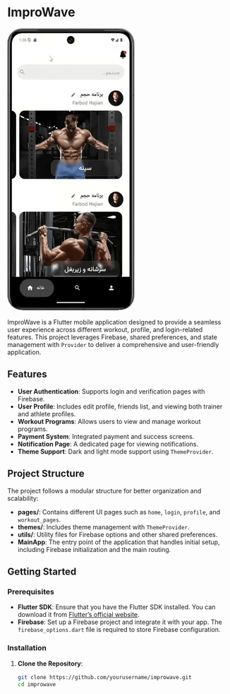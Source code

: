 # ImproWave

![App Demo](assets/gifs/app_demo.gif)

ImproWave is a Flutter mobile application designed to provide a seamless user experience across different workout, profile, and login-related features. This project leverages Firebase, shared preferences, and state management with `Provider` to deliver a comprehensive and user-friendly application.

## Features

- **User Authentication**: Supports login and verification pages with Firebase.
- **User Profile**: Includes edit profile, friends list, and viewing both trainer and athlete profiles.
- **Workout Programs**: Allows users to view and manage workout programs.
- **Payment System**: Integrated payment and success screens.
- **Notification Page**: A dedicated page for viewing notifications.
- **Theme Support**: Dark and light mode support using `ThemeProvider`.

## Project Structure

The project follows a modular structure for better organization and scalability:

- **pages/**: Contains different UI pages such as `home`, `login`, `profile`, and `workout_pages`.
- **themes/**: Includes theme management with `ThemeProvider`.
- **utils/**: Utility files for Firebase options and other shared preferences.
- **MainApp**: The entry point of the application that handles initial setup, including Firebase initialization and the main routing.

## Getting Started

### Prerequisites

- **Flutter SDK**: Ensure that you have the Flutter SDK installed. You can download it from [Flutter’s official website](https://flutter.dev/).
- **Firebase**: Set up a Firebase project and integrate it with your app. The `firebase_options.dart` file is required to store Firebase configuration.

### Installation

1. **Clone the Repository**:
   ```bash
   git clone https://github.com/yourusername/improwave.git
   cd improwave

